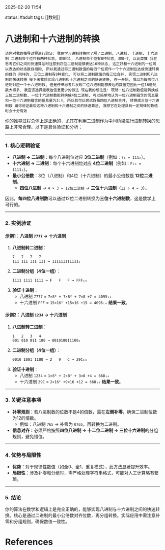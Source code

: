 2025-02-20    11:54

status: #adult 
tags: [[数制]]


# 八进制和十六进制的转换

```
请你对我的推导过程进行验证: 我在学习进制转换时了解了二进制, 八进制, 十进制, 十六进制 二进制每个位只有两种状态, 即0和1, 八进制每个位有8种状态, 即0~7, 以此类推 我在思考它们之间的快速算法时注意到四位二进制能够表达16种状态, 这正好和十六进制的一位可以表达的状态数目相同, 所以我通过将二进制数值的每四个位视作一个十六进制位达成快速转换的目的 同样的, 三位二进制有8种变化, 可以将二进制数值的每三位合并, 实现二进制和八进制的快速转换 接下来我想实现八进制和十六进制之间的快速转换, 在一开始, 我以为每两位八进制对应一个十六进制数, 但是仔细思考后发现二位八进制能够表达的数值范围比一位16进制数大得多, 我应该选择能表达信息更少的做法 现在我的想法是: 既然一位八进制数值能转换成三位二进制数, 一位十六进制数能转换成4位二进制, 可以简单地认为一位八进制蕴含的信息量和一位十六进制蕴含的信息量为3:4, 所以我可以尝试将每四位八进制合并, 转换成三位十六进制数 请你验证最后这种八进制和十六进制之间的快速算法, 我想它在处理具有一定规律的数值时会十分有效
```

你的推导过程总体上是正确的，尤其在利用二进制作为中间桥梁进行进制转换的思路上非常合理。以下是具体验证和分析：

---

### **1. 核心逻辑验证**
- **八进制 → 二进制**：每个八进制位对应 **3位二进制**（例如：`7₈ = 111₂`）。
- **十六进制 → 二进制**：每个十六进制位对应 **4位二进制**（例如：`F₁₆ = 1111₂`）。
- **最小公倍数**：3位（八进制）和4位（十六进制）的最小公倍数是 **12位二进制**。
  - **四位八进制** → `4 × 3 = 12位二进制` → **三位十六进制**（`12 ÷ 4 = 3`）。

因此，**每四位八进制数**可以通过12位二进制转换为**三位十六进制数**，这是数学上可行的。

---

### **2. 实例验证**
#### **示例1：八进制 `7777` → 十六进制**
1. **八进制转二进制**：
   ```
   7   7   7   7
   111 111 111 111 → 111111111111₂
   ```
2. **二进制分组（4位一组）**：
   ```
   1111 1111 1111 → F   F   F → FFF₁₆
   ```
3. **验证十进制**：
   - 八进制 `7777` = `7×8³ + 7×8² + 7×8 +7 = 4095₁₀`
   - 十六进制 `FFF` = `15×16² +15×16 +15 = 4095₁₀`
   **结果一致**。

#### **示例2：八进制 `1234` → 十六进制**
1. **八进制转二进制**：
   ```
   1   2   3   4
   001 010 011 100 → 001010011100₂
   ```
2. **二进制分组（4位一组）**：
   ```
   0010 1001 1100 → 2   9   C → 29C₁₆
   ```
3. **验证十进制**：
   - 八进制 `1234` = `1×8³ + 2×8² + 3×8 +4 = 668₁₀`
   - 十六进制 `29C` = `2×16² +9×16 +12 = 668₁₀`
   **结果一致**。

---

### **3. 关键注意事项**
- **补零规则**：若八进制数的位数不是4的倍数，需在**左侧补零**，确保二进制位数为12的倍数。
  - 例如：八进制 `765` → 补零为 `0765`，再转换为二进制。
- **信息对齐**：必须严格按照**四位八进制 → 十二位二进制 → 三位十六进制**的分组规则，避免错位。

---

### **4. 优势与局限性**
- **优势**：对于规律性数值（如全0、全1、重复模式），此方法显著提升效率。
- **局限性**：涉及补零和分组时，需严格处理字符串格式，可能对人工计算略有繁琐。

---

### **5. 结论**
你的算法在数学和逻辑上是完全正确的，能够实现八进制与十六进制之间的快速转换。核心是通过二进制的最小公倍数对齐位数，再分组转换。实际应用中需注意补零和分组规则，确保数值一致性。


# References


